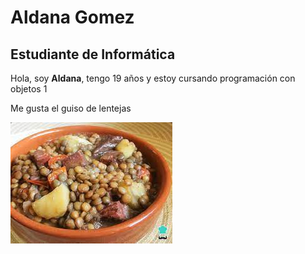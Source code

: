 # Aldana Gomez

## Estudiante de Informática

Hola, soy **Aldana**, tengo 19 años y estoy cursando programación con objetos 1

Me gusta el guiso de lentejas

![foto](guiso.jfif)
